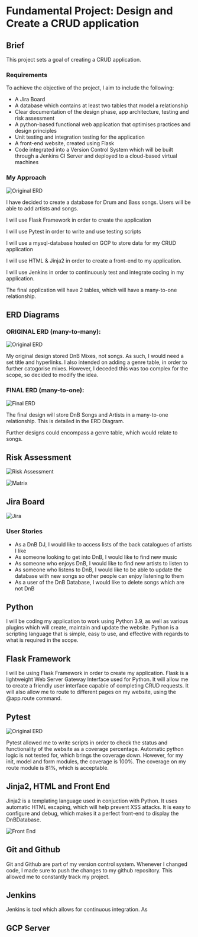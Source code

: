 
# Fundamental Project: Design and Create a CRUD application

## Brief

This project sets a goal of creating a CRUD application.

### Requirements

To achieve the objective of the project, I aim to include the following:

* A Jira Board
* A database which contains at least two tables that model a relationship
* Clear documentation of the design phase, app architecture, testing and risk assessment
* A python-based functional web application that optimises practices and design principles
* Unit testing and integration testing for the application
* A front-end website, created using Flask
* Code integrated into a Version Control System which will be built through a Jenkins CI Server and deployed to a cloud-based virtual machines

### My Approach

![Original ERD](project_png/CIPipeline.png)

I have decided to create a database for Drum and Bass songs. Users will be able to add artists and songs.

I will use Flask Framework in order to create the application

I will use Pytest in order to write and use testing scripts

I will use a mysql-database hosted on GCP to store data for my CRUD application

I will use HTML & Jinja2 in order to create a front-end to my application. 

I will use Jenkins in order to continuously test and integrate coding in my application.

The final application will have 2 tables, which will have a many-to-one relationship. 

## ERD Diagrams

### ORIGINAL ERD (many-to-many):

![Original ERD](project_png/OriginalERD.png)

My original design stored DnB Mixes, not songs. As such, I would need a set title and hyperlinks. I also intended on adding a genre table, in order to further catogorise mixes. However, I deceded this was too complex for the scope, so decided to modify the idea. 

### FINAL ERD (many-to-one):

![Final ERD](project_png/FinalERD.png)

The final design will store DnB Songs and Artists in a many-to-one relationship. This is detailed in the ERD Diagram.

Further designs could encompass a genre table, which would relate to songs. 

## Risk Assessment

![Risk Assessment](project_png/RiskAssesment.png)

![Matrix](project_png/RiskMatrix.png)

## Jira Board

![Jira](project_png/Jira.png)

### User Stories 
* As a DnB DJ, I would like to access lists of the back catalogues of artists I like
* As someone looking to get into DnB, I would like to find new music
* As someone who enjoys DnB, I would like to find new artists to listen to
* As someone who listens to DnB, I would like to be able to update the database with new songs so other people can enjoy listening to them
* As a user of the DnB Database, I would like to delete songs which are not DnB 
 
## Python

I will be coding my application to work using Python 3.9, as well as various plugins which will create, maintain and update the website. Python is a scripting language that is simple, easy to use, and effective with regards to what is required in the scope.

## Flask Framework 

I will be using Flask Framework in order to create my application. Flask is a lightweight Web Server Gateway Interface used for Python. It will allow me to create a friendly user interface capable of completing CRUD requests. It will also allow me to route to different pages on my website, using the @app.route command. 

## Pytest 

![Original ERD](project_png/pytest--cov1.png)

Pytest allowed me to write scripts in order to check the status and functionality of the website as a coverage percentage. Automatic python logic is not tested for, which brings the coverage down. However, for my init, model and form modules, the coverage is 100%. The coverage on my route module is 81%, which is acceptable. 

## Jinja2, HTML and Front End

Jinja2 is a templating language used in conjuction with Python. It uses automatic HTML escaping, which will help prevent XSS attacks. It is easy to configure and debug, which makes it a perfect front-end to display the DnBDatabase.

![Front End](project_png/FrontEnd.png)

## Git and Github 

Git and Github are part of my version control system. Whenever I changed code, I made sure to push the changes to my github repository. This allowed me to constantly track my project. 

## Jenkins 

Jenkins is tool which allows for continuous integration. As 

## GCP Server 
